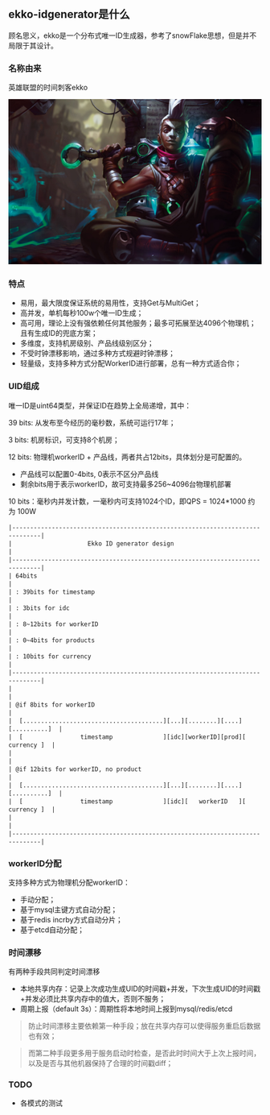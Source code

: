 ## ekko-idgenerator是什么
顾名思义，ekko是一个分布式唯一ID生成器，参考了snowFlake思想，但是并不局限于其设计。

### 名称由来
英雄联盟的时间刺客ekko

![arch](logo.png)

### 特点
- 易用，最大限度保证系统的易用性，支持Get与MultiGet；
- 高并发，单机每秒100w个唯一ID生成；
- 高可用，理论上没有强依赖任何其他服务；最多可拓展至达4096个物理机；且有生成ID的兜底方案；
- 多维度，支持机房级别、产品线级别区分；
- 不受时钟漂移影响，通过多种方式规避时钟漂移；
- 轻量级，支持多种方式分配WorkerID进行部署，总有一种方式适合你；

### UID组成
唯一ID是uint64类型，并保证ID在趋势上全局递增，其中：

39 bits: 从发布至今经历的毫秒数，系统可运行17年；

 3 bits: 机房标识，可支持8个机房；
 
12 bits: 物理机workerID + 产品线，两者共占12bits，具体划分是可配置的。
- 产品线可以配置0-4bits, 0表示不区分产品线
- 剩余bits用于表示workerID，故可支持最多256~4096台物理机部署

10 bits：毫秒内并发计数，一毫秒内可支持1024个ID，即QPS = 1024*1000 约为 100W

```
|------------------------------------------------------------------------------|
|                     Ekko ID generator design                                 |
|------------------------------------------------------------------------------|
| 64bits                                                                       |
| : 39bits for timestamp                                                       |
| : 3bits for idc                                                              |
| : 8~12bits for workerID                                                      |
| : 0~4bits for products                                                       |
| : 10bits for currency                                                        |
|------------------------------------------------------------------------------|
|                                                                              |
| @if 8bits for workerID                                                       |
|  [.......................................][...][........][....][..........]  |
|  [                timestamp              ][idc][workerID][prod][ currency ]  |
|                                                                              |
| @if 12bits for workerID, no product                                          |
|  [.......................................][...][........][....][..........]  |
|  [                timestamp              ][idc][   workerID   ][ currency ]  |
|                                                                              |
|------------------------------------------------------------------------------|
```

### workerID分配
支持多种方式为物理机分配workerID：
- 手动分配；
- 基于mysql主键方式自动分配；
- 基于redis incrby方式自动分片；
- 基于etcd自动分配；

### 时间漂移
有两种手段共同判定时间漂移
- 本地共享内存：记录上次成功生成UID的时间戳+并发，下次生成UID的时间戳+并发必须比共享内存中的值大，否则不服务；
- 周期上报（default 3s）：周期性将本地时间上报到mysql/redis/etcd

> 防止时间漂移主要依赖第一种手段；放在共享内存可以使得服务重启后数据也有效；

> 而第二种手段更多用于服务启动时检查，是否此时时间大于上次上报时间，以及是否与其他机器保持了合理的时间戳diff；

### TODO
- 各模式的测试
